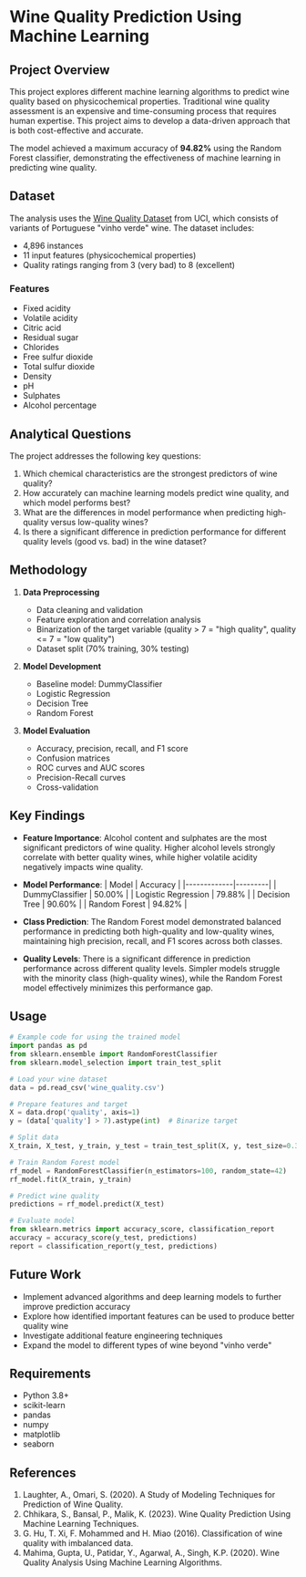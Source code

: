 # Wine Quality Prediction Using Machine Learning

## Project Overview
This project explores different machine learning algorithms to predict wine quality based on physicochemical properties. Traditional wine quality assessment is an expensive and time-consuming process that requires human expertise. This project aims to develop a data-driven approach that is both cost-effective and accurate.

The model achieved a maximum accuracy of **94.82%** using the Random Forest classifier, demonstrating the effectiveness of machine learning in predicting wine quality.

## Dataset
The analysis uses the [Wine Quality Dataset](https://archive.ics.uci.edu/ml/datasets/wine+quality) from UCI, which consists of variants of Portuguese "vinho verde" wine. The dataset includes:
- 4,896 instances
- 11 input features (physicochemical properties)
- Quality ratings ranging from 3 (very bad) to 8 (excellent)

### Features
- Fixed acidity
- Volatile acidity
- Citric acid
- Residual sugar
- Chlorides
- Free sulfur dioxide
- Total sulfur dioxide
- Density
- pH
- Sulphates
- Alcohol percentage

## Analytical Questions
The project addresses the following key questions:
1. Which chemical characteristics are the strongest predictors of wine quality?
2. How accurately can machine learning models predict wine quality, and which model performs best?
3. What are the differences in model performance when predicting high-quality versus low-quality wines?
4. Is there a significant difference in prediction performance for different quality levels (good vs. bad) in the wine dataset?

## Methodology
1. **Data Preprocessing**
   - Data cleaning and validation
   - Feature exploration and correlation analysis
   - Binarization of the target variable (quality > 7 = "high quality", quality <= 7 = "low quality")
   - Dataset split (70% training, 30% testing)

2. **Model Development**
   - Baseline model: DummyClassifier
   - Logistic Regression
   - Decision Tree
   - Random Forest

3. **Model Evaluation**
   - Accuracy, precision, recall, and F1 score
   - Confusion matrices
   - ROC curves and AUC scores
   - Precision-Recall curves
   - Cross-validation

## Key Findings
- **Feature Importance**: Alcohol content and sulphates are the most significant predictors of wine quality. Higher alcohol levels strongly correlate with better quality wines, while higher volatile acidity negatively impacts wine quality.

- **Model Performance**:
  | Model | Accuracy |
  |-------------|---------|
  | DummyClassifier | 50.00% |
  | Logistic Regression | 79.88% |
  | Decision Tree | 90.60% |
  | Random Forest | 94.82% |

- **Class Prediction**: The Random Forest model demonstrated balanced performance in predicting both high-quality and low-quality wines, maintaining high precision, recall, and F1 scores across both classes.

- **Quality Levels**: There is a significant difference in prediction performance across different quality levels. Simpler models struggle with the minority class (high-quality wines), while the Random Forest model effectively minimizes this performance gap.

## Usage
```python
# Example code for using the trained model
import pandas as pd
from sklearn.ensemble import RandomForestClassifier
from sklearn.model_selection import train_test_split

# Load your wine dataset
data = pd.read_csv('wine_quality.csv')

# Prepare features and target
X = data.drop('quality', axis=1)
y = (data['quality'] > 7).astype(int)  # Binarize target

# Split data
X_train, X_test, y_train, y_test = train_test_split(X, y, test_size=0.3, random_state=42)

# Train Random Forest model
rf_model = RandomForestClassifier(n_estimators=100, random_state=42)
rf_model.fit(X_train, y_train)

# Predict wine quality
predictions = rf_model.predict(X_test)

# Evaluate model
from sklearn.metrics import accuracy_score, classification_report
accuracy = accuracy_score(y_test, predictions)
report = classification_report(y_test, predictions)
```

## Future Work
- Implement advanced algorithms and deep learning models to further improve prediction accuracy
- Explore how identified important features can be used to produce better quality wine
- Investigate additional feature engineering techniques
- Expand the model to different types of wine beyond "vinho verde"

## Requirements
- Python 3.8+
- scikit-learn
- pandas
- numpy
- matplotlib
- seaborn

## References
1. Laughter, A., Omari, S. (2020). A Study of Modeling Techniques for Prediction of Wine Quality.
2. Chhikara, S., Bansal, P., Malik, K. (2023). Wine Quality Prediction Using Machine Learning Techniques.
3. G. Hu, T. Xi, F. Mohammed and H. Miao (2016). Classification of wine quality with imbalanced data.
4. Mahima, Gupta, U., Patidar, Y., Agarwal, A., Singh, K.P. (2020). Wine Quality Analysis Using Machine Learning Algorithms.
